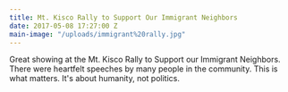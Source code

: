 ```yaml
---
title: Mt. Kisco Rally to Support Our Immigrant Neighbors
date: 2017-05-08 17:27:00 Z
main-image: "/uploads/immigrant%20rally.jpg"
---
```


Great showing at the Mt. Kisco Rally to Support our Immigrant Neighbors. There were heartfelt speeches by many people in the community. This is what matters. It's about humanity, not politics.